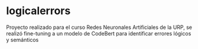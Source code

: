# logicalerrors
Proyecto realizado para el curso Redes Neuronales Artificiales de la URP, se realizó fine-tuning a un modelo de CodeBert para identificar errores lógicos y semánticos

